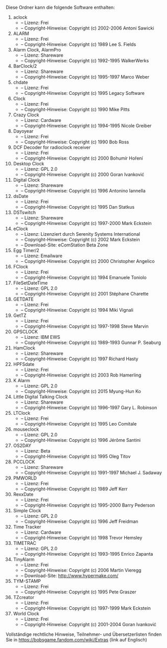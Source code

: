 ﻿Diese Ordner kann die folgende Software enthalten:

1. aclock
   - – Lizenz: Frei
   - – Copyright-Hinweise: Copyright (c) 2002-2006 Antoni Sawicki
2. ALARM
   - – Lizenz: Frei
   - – Copyright-Hinweise: Copyright (c) 1989 Lee S. Fields
3. Alarm Clock, AlarmPro
   - – Lizenz: Shareware
   - – Copyright-Hinweise: Copyright (c) 1992-1995 WalkerWerks
4. BarClock/2
   - – Lizenz: Shareware
   - – Copyright-Hinweise: Copyright (c) 1995-1997 Marco Weber
5. chdate
   - – Lizenz: Frei
   - – Copyright-Hinweise: Copyright (c) 1995 Legacy Software
6. Clock
   - – Lizenz: Frei
   - – Copyright-Hinweise: Copyright (c) 1990 Mike Pitts
7. Crazy Clock
   - – Lizenz: Cardware
   - – Copyright-Hinweise: Copyright (c) 1994-1995 Nicole Greiber
8. Dayoyear
   - – Lizenz: Frei
   - – Copyright-Hinweise: Copyright (c) 1990 Bob Ross
9. DCF Decoder for radioclock receiver
   - – Lizenz: Frei
   - – Copyright-Hinweise: Copyright (c) 2000 Bohumír Hoření
10. Desktop Clock
    - – Lizenz: GPL 2.0
    - – Copyright-Hinweise: Copyright (c) 2000 Goran Ivanković
11. Digital Clock
    - – Lizenz: Shareware
    - – Copyright-Hinweise: Copyright (c) 1996 Antonino Iannella
12. dsDate
    - – Lizenz: Frei
    - – Copyright-Hinweise: Copyright (c) 1995 Dan Statkus
13. DSTswitch
    - – Lizenz: Shareware
    - – Copyright-Hinweise: Copyright (c) 1997-2000 Mark Eckstein
14. eClock
    - – Lizenz: Lizenziert durch Serenity Systems International
    - – Copyright-Hinweise: Copyright (c) 2002 Mark Eckstein
    - – Download-Site: eComStation Beta Zone
15. Egg Timer/2
    - – Lizenz: Emailware
    - – Copyright-Hinweise: Copyright (c) 2000 Christopher Angelico
16. FClock
    - – Lizenz: Frei
    - – Copyright-Hinweise: Copyright (c) 1994 Emanuele Toniolo
17. FileSetDateTime
    - – Lizenz: GPL 2.0
    - – Copyright-Hinweise: Copyright (c) 2001 Stéphane Charette
18. GETDATE
    - – Lizenz: Frei
    - – Copyright-Hinweise: Copyright (c) 1994 Miki Vignali
19. GetTZ
    - – Lizenz: Frei
    - – Copyright-Hinweise: Copyright (c) 1997-1998 Steve Marvin
20. GPSCLOCK
    - – Lizenz: IBM EWS
    - – Copyright-Hinweise: Copyright (c) 1989-1993 Gunnar P. Seaburg
21. HamClock
    - – Lizenz: Shareware
    - – Copyright-Hinweise: Copyright (c) 1997 Richard Hasty
22. HPFSdate
    - – Lizenz: Frei
    - – Copyright-Hinweise: Copyright (c) 2003 Rob Hamerling
23. K Alarm
    - – Lizenz: GPL 2.0
    - – Copyright-Hinweise: Copyright (c) 2015 Myung-Hun Ko
24. Little Digital Talking Clock
    - – Lizenz: Shareware
    - – Copyright-Hinweise: Copyright (c) 1996-1997 Gary L. Robinson
25. LTClock
    - – Lizenz: Frei
    - – Copyright-Hinweise: Copyright (c) 1995 Leo Comitale
26. mouseclock
    - – Lizenz: GPL 2.0
    - – Copyright-Hinweise: Copyright (c) 1996 Jérôme Santini
27. OS2DAY
    - – Lizenz: Beta
    - – Copyright-Hinweise: Copyright (c) 1995 Oleg Titov
28. PCCLOCK
    - – Lizenz: Shareware
    - – Copyright-Hinweise: Copyright (c) 1991-1997 Michael J. Sadaway
29. PMWORLD
    - – Lizenz: Frei
    - – Copyright-Hinweise: Copyright (c) 1989 Jeff Kerr
30. RexxDate
    - – Lizenz: Frei
    - – Copyright-Hinweise: Copyright (c) 1995-2000 Barry Pederson
31. Simple Clock
    - – Lizenz: GPL 2.0
    - – Copyright-Hinweise: Copyright (c) 1996 Jeff Freidman
32. Time Tracker
    - – Lizenz: Cardware
    - – Copyright-Hinweise: Copyright (c) 1998 Trevor Hemsley
33. TIMETRAC
    - – Lizenz: GPL 2.0
    - – Copyright-Hinweise: Copyright (c) 1993-1995 Enrico Zapanta
34. TinyAlarm
    - – Lizenz: Frei
    - – Copyright-Hinweise: Copyright (c) 2006 Martin Vieregg
    - – Download-Site: http://www.hypermake.com/
35. TYM-STAMP
    - – Lizenz: Frei
    - – Copyright-Hinweise: Copyright (c) 1995 Pete Graszer
36. TZcreator
    - – Lizenz: Frei
    - – Copyright-Hinweise: Copyright (c) 1997-1999 Mark Eckstein
37. World Clock
    - – Lizenz: Frei
    - – Copyright-Hinweise: Copyright (c) 2001-2004 Goran Ivanković

Vollständige rechtliche Hinweise, Teilnehmer- und Übersetzerlisten finden Sie in https://bobsgame.fandom.com/wiki/Extras (link auf Englisch)
